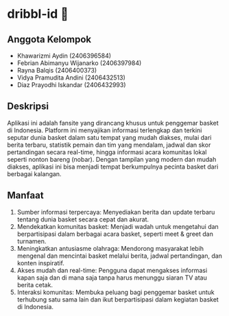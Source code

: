 # dribbl-id 🏀

## Anggota Kelompok

- Khawarizmi Aydin (2406396584)
- Febrian Abimanyu Wijanarko (2406397984)
- Rayna Balqis (2406400373)
- Vidya Pramudita Andini (2406432513)
- Diaz Prayodhi Iskandar (2406432993)

## Deskripsi

Aplikasi ini adalah fansite yang dirancang khusus untuk penggemar basket di Indonesia. Platform ini menyajikan informasi terlengkap dan terkini seputar dunia basket dalam satu tempat yang mudah diakses, mulai dari berita terbaru, statistik pemain dan tim yang mendalam, jadwal dan skor pertandingan secara real-time, hingga informasi acara komunitas lokal seperti nonton bareng (nobar). Dengan tampilan yang modern dan mudah diakses, aplikasi ini bisa menjadi tempat berkumpulnya pecinta basket dari berbagai kalangan.

## Manfaat

1. Sumber informasi terpercaya: Menyediakan berita dan update terbaru tentang dunia basket secara cepat dan akurat.
2. Mendekatkan komunitas basket: Menjadi wadah untuk mengetahui dan berpartisipasi dalam berbagai acara basket, seperti meet & greet dan turnamen.
3. Meningkatkan antusiasme olahraga: Mendorong masyarakat lebih mengenal dan mencintai basket melalui berita, jadwal pertandingan, dan konten inspiratif.
4. Akses mudah dan real-time: Pengguna dapat mengakses informasi kapan saja dan di mana saja tanpa harus menunggu siaran TV atau berita cetak.
5. Interaksi komunitas: Membuka peluang bagi penggemar basket untuk terhubung satu sama lain dan ikut berpartisipasi dalam kegiatan basket di Indonesia.



